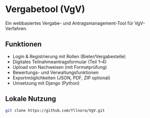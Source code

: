 # Vergabetool (VgV)

Ein webbasiertes Vergabe- und Antragsmanagement-Tool für VgV-Verfahren.

## Funktionen

- Login & Registrierung mit Rollen (Bieter/Vergabestelle)
- Digitales Teilnahmeantragsformular (Teil 1–4)
- Upload von Nachweisen (mit Formatprüfung)
- Bewertungs- und Verwaltungsfunktionen
- Exportmöglichkeiten (JSON, PDF, ZIP optional)
- Umsetzung mit Django (Python)

## Lokale Nutzung

```bash
git clone https://github.com/Yllnora/VgV.git

